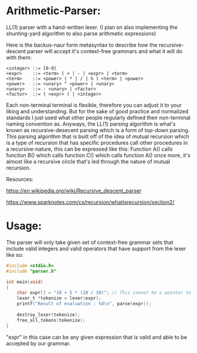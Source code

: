# Arithmetic-Parser:
LL(1) parser with a hand-written lexer. (I plan on also implementing the shunting-yard algorithm to also parse arithmetic expressions)

Here is the backus-naur form metasyntax to describe how the recursive-descent parser will accept it's context-free grammars and what it will do with them:
```bnf
<integer> ::= [0-9]
<expr>    ::= <term> ( + | - ) <expr> | <term>
<term>    ::= <power> ( * | / | % ) <term> | <power>
<power>   ::= <unary> ^ <power> | <unary>
<unary>   ::= - <unary> | <factor>
<factor>  ::= ( <expr> ) | <integer>
```

Each non-terminal terminal is flexible, therefore you can adjust it to your liking and understanding. But for the sake of good practice and normalized standards I 
just used what other people regularly defined their non-terminal naming convention as. Anyways, the LL(1) parsing algorithm is what's known as recursive-desecent 
parsing which is a form of top-down parsing. This parsing algorithm that is built off of the idea of mutual recursion which is a type of recursion that has 
specific procedures call other procedures in a recursive-nature, this can be expressed like this: Function A() calls function B() which calls function C() which calls function A() once more, it's almost like a recursive circle that's led through the nature of mutual recursion.

Resources:

https://en.wikipedia.org/wiki/Recursive_descent_parser

https://www.sparknotes.com/cs/recursion/whatisrecursion/section2/


# Usage:
The parser will only take given set of context-free grammar sets that include valid integers and valid operators that have support from the lexer like so:
```c
#include <stdio.h>
#include "parser.h"

int main(void)
{
    char expr[] = "10 + 5 * (20 / 10)"; // This cannot be a pointer to a string because pointers only hold string literals that however cannot be modified.
    lexer_t *tokenize = lexer(expr);
    printf("Result of evaluation : %d\n", parse(expr));
    
    destroy_lexer(tokenize);
    free_all_tokens(tokenize);
}
```

"expr" in this case can be any given expression that is valid and able to be accepted by our grammar.
